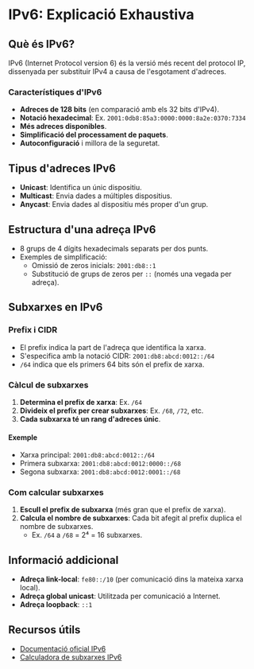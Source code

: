 # IPv6: Explicació Exhaustiva

## Què és IPv6?

IPv6 (Internet Protocol version 6) és la versió més recent del protocol IP, dissenyada per substituir IPv4 a causa de l'esgotament d'adreces.

### Característiques d'IPv6

- **Adreces de 128 bits** (en comparació amb els 32 bits d'IPv4).
- **Notació hexadecimal**: Ex. `2001:0db8:85a3:0000:0000:8a2e:0370:7334`
- **Més adreces disponibles**.
- **Simplificació del processament de paquets**.
- **Autoconfiguració** i millora de la seguretat.

## Tipus d'adreces IPv6

- **Unicast**: Identifica un únic dispositiu.
- **Multicast**: Envia dades a múltiples dispositius.
- **Anycast**: Envia dades al dispositiu més proper d'un grup.

## Estructura d'una adreça IPv6

- 8 grups de 4 dígits hexadecimals separats per dos punts.
- Exemples de simplificació:
    - Omissió de zeros inicials: `2001:db8::1`
    - Substitució de grups de zeros per `::` (només una vegada per adreça).

## Subxarxes en IPv6

### Prefix i CIDR

- El prefix indica la part de l'adreça que identifica la xarxa.
- S'especifica amb la notació CIDR: `2001:db8:abcd:0012::/64`
- `/64` indica que els primers 64 bits són el prefix de xarxa.

### Càlcul de subxarxes

1. **Determina el prefix de xarxa**: Ex. `/64`
2. **Divideix el prefix per crear subxarxes**: Ex. `/68`, `/72`, etc.
3. **Cada subxarxa té un rang d'adreces únic**.

#### Exemple

- Xarxa principal: `2001:db8:abcd:0012::/64`
- Primera subxarxa: `2001:db8:abcd:0012:0000::/68`
- Segona subxarxa: `2001:db8:abcd:0012:0001::/68`

### Com calcular subxarxes

1. **Escull el prefix de subxarxa** (més gran que el prefix de xarxa).
2. **Calcula el nombre de subxarxes**: Cada bit afegit al prefix duplica el nombre de subxarxes.
     - Ex. `/64` a `/68` = 2⁴ = 16 subxarxes.

## Informació addicional

- **Adreça link-local**: `fe80::/10` (per comunicació dins la mateixa xarxa local).
- **Adreça global unicast**: Utilitzada per comunicació a Internet.
- **Adreça loopback**: `::1`

## Recursos útils

- [Documentació oficial IPv6](https://datatracker.ietf.org/doc/html/rfc8200)
- [Calculadora de subxarxes IPv6](https://www.ultratools.com/tools/ipv6SubnetCalculator)
